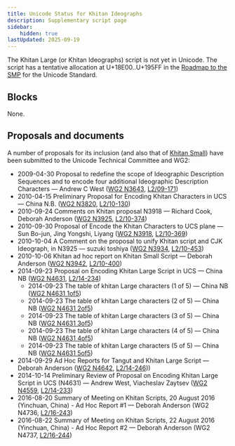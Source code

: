 ```yaml
---
title: Unicode Status for Khitan Ideographs
description: Supplementary script page
sidebar:
    hidden: true
lastUpdated: 2025-09-19
---
```


The Khitan Large (or Khitan Ideographs) script is not yet in Unicode. The script has a tentative allocation at U+18E00..U+195FF in the [Roadmap to the SMP](http://www.unicode.org/roadmaps/smp/) for the Unicode Standard.

## Blocks

None.

## Proposals and documents

A number of proposals for its inclusion (and also that of [Khitan Small](https://scriptsource.org/entry/s5y4qyk59q)) have been submitted to the Unicode Technical Committee and WG2:
- 2009-04-30 Proposal to redefine the scope of Ideographic Description Sequences and to encode four additional Ideographic Description Characters — Andrew C West ([WG2 N3643](https://www.unicode.org/wg2/docs/n3643.pdf), [L2/09-171](http://www.unicode.org/cgi-bin/GetMatchingDocs.pl?L2/09-171))
- 2010-04-15 Preliminary Proposal for Encoding Khitan Characters in UCS — China N.B. ([WG2 N3820](https://www.unicode.org/wg2/docs/n3820.pdf), [L2/10-130](http://www.unicode.org/cgi-bin/GetMatchingDocs.pl?L2/10-130))
- 2010-09-24 Comments on Khitan proposal N3918 — Richard Cook, Deborah Anderson ([WG2 N3925](https://www.unicode.org/wg2/docs/n3925.pdf), [L2/10-374](http://www.unicode.org/cgi-bin/GetMatchingDocs.pl?L2/10-374))
- 2010-09-30 Proposal of Encode the Khitan Characters to UCS plane — Sun Bo-jun, Jing Yongshi, Liyang ([WG2 N3918](https://www.unicode.org/wg2/docs/n3918.pdf), [L2/10-369](http://www.unicode.org/cgi-bin/GetMatchingDocs.pl?L2/10-369))
- 2010-10-04 A Comment on the proposal to unify Khitan script and CJK Ideograph, in N3925 — suzuki toshiya ([WG2 N3934](https://www.unicode.org/wg2/docs/n3934.pdf), [L2/10-453](http://www.unicode.org/cgi-bin/GetMatchingDocs.pl?L2/10-453))
- 2010-10-06 Khitan ad hoc report on Khitan Small Script — Deborah Anderson  ([WG2 N3942](https://www.unicode.org/wg2/docs/n3942.pdf), [L2/10-400](http://www.unicode.org/cgi-bin/GetMatchingDocs.pl?L2/10-400))
- 2014-09-23 Proposal on Encoding Khitan Large Script in UCS — China NB ([WG2 N4631](https://www.unicode.org/wg2/docs/n4631.pdf), [L2/14-234](http://www.unicode.org/cgi-bin/GetMatchingDocs.pl?L2/14-234))
  - 2014-09-23 The table of khitan Large characters (1 of 5) — China NB ([WG2 N4631 1of5](https://www.unicode.org/wg2/docs/n4631%201of5.pdf))
  - 2014-09-23 The table of khitan Large characters (2 of 5) — China NB ([WG2 N4631 2of5](https://www.unicode.org/wg2/docs/n4631%202of5.pdf))
  - 2014-09-23 The table of khitan Large characters (3 of 5) — China NB ([WG2 N4631 3of5](https://www.unicode.org/wg2/docs/n4631%203of5.pdf))
  - 2014-09-23 The table of khitan Large characters (4 of 5) — China NB ([WG2 N4631 4of5](https://www.unicode.org/wg2/docs/n4631%204of5.pdf))
  - 2014-09-23 The table of khitan Large characters (5 of 5) — China NB ([WG2 N4631 5of5](https://www.unicode.org/wg2/docs/n4631%205of5.pdf))
- 2014-09-29 Ad Hoc Reports for Tangut and Khitan Large Script — Deborah Anderson ([WG2 N4642](https://www.unicode.org/wg2/docs/n4642.pdf), [L2/14-246](http://www.unicode.org/cgi-bin/GetMatchingDocs.pl?L2/14-246)))
- 2014-10-14 Preliminary Review of Proposal on Encoding Khitan Large Script in UCS (N4631) — Andrew West, Viacheslav Zaytsev ([WG2 N4559](https://www.unicode.org/wg2/docs/n4559.pdf), [L2/14-233](http://www.unicode.org/cgi-bin/GetMatchingDocs.pl?L2/14-233))
- 2016-08-20 Summary of Meeting on Khitan Scripts, 20 August 2016 (Yinchuan, China) - Ad Hoc Report #1 — Deborah Anderson (WG2 N4736, [L2/16-243](http://www.unicode.org/cgi-bin/GetMatchingDocs.pl?L2/16-243))
- 2016-08-22 Summary of Meeting on Khitan Scripts, 22 August 2016 (Yinchuan, China) - Ad Hoc Report #2 — Deborah Anderson (WG2 N4737, [L2/16-244](http://www.unicode.org/cgi-bin/GetMatchingDocs.pl?L2/16-244))
